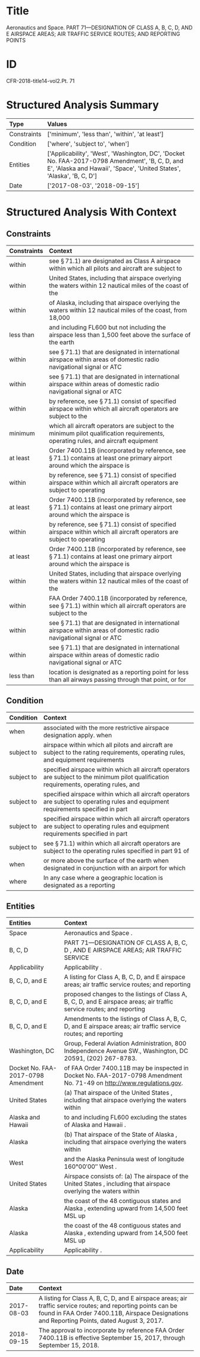 # Title

 Aeronautics and Space. PART 71—DESIGNATION OF CLASS A, B, C, D, AND E AIRSPACE AREAS; AIR TRAFFIC SERVICE ROUTES; AND REPORTING POINTS


# ID

 CFR-2018-title14-vol2.Pt. 71


# Structured Analysis Summary

| Type        | Values                                                                                                                                                                  |
|:------------|:------------------------------------------------------------------------------------------------------------------------------------------------------------------------|
| Constraints | ['minimum', 'less than', 'within', 'at least']                                                                                                                          |
| Condition   | ['where', 'subject to', 'when']                                                                                                                                         |
| Entities    | ['Applicability', 'West', 'Washington, DC', 'Docket No. FAA-2017-0798 Amendment', 'B, C, D, and E', 'Alaska and Hawaii', 'Space', 'United States', 'Alaska', 'B, C, D'] |
| Date        | ['2017-08-03', '2018-09-15']                                                                                                                                            |


# Structured Analysis With Context

 


## Constraints

| Constraints   | Context                                                                                                                              |
|:--------------|:-------------------------------------------------------------------------------------------------------------------------------------|
| within        | see &#167;&#8201;71.1) are designated as Class A airspace within which all pilots and aircraft are subject to                        |
| within        | United States, including that airspace overlying the waters within 12 nautical miles of the coast of the                             |
| within        | of Alaska, including that airspace overlying the waters within 12 nautical miles of the coast, from 18,000                           |
| less than     | and including FL600 but not including the airspace less than 1,500 feet above the surface of the earth                               |
| within        | see &#167;&#8201;71.1) that are designated in international airspace within areas of domestic radio navigational signal or ATC       |
| within        | see &#167;&#8201;71.1) that are designated in international airspace within areas of domestic radio navigational signal or ATC       |
| within        | by reference, see &#167;&#8201;71.1) consist of specified airspace within which all aircraft operators are subject to the            |
| minimum       | which all aircraft operators are subject to the minimum pilot qualification requirements, operating rules, and aircraft equipment    |
| at least      | Order 7400.11B (incorporated by reference, see &#167;&#8201;71.1) contains at least one primary airport around which the airspace is |
| within        | by reference, see &#167;&#8201;71.1) consist of specified airspace within which all aircraft operators are subject to operating      |
| at least      | Order 7400.11B (incorporated by reference, see &#167;&#8201;71.1) contains at least one primary airport around which the airspace is |
| within        | by reference, see &#167;&#8201;71.1) consist of specified airspace within which all aircraft operators are subject to operating      |
| at least      | Order 7400.11B (incorporated by reference, see &#167;&#8201;71.1) contains at least one primary airport around which the airspace is |
| within        | United States, including that airspace overlying the waters within 12 nautical miles of the coast of the                             |
| within        | FAA Order 7400.11B (incorporated by reference, see &#167;&#8201;71.1) within which all aircraft operators are subject to the         |
| within        | see &#167;&#8201;71.1) that are designated in international airspace within areas of domestic radio navigational signal or ATC       |
| within        | see &#167;&#8201;71.1) that are designated in international airspace within areas of domestic radio navigational signal or ATC       |
| less than     | location is designated as a reporting point for less than all airways passing through that point, or for                             |


## Condition

| Condition   | Context                                                                                                                                  |
|:------------|:-----------------------------------------------------------------------------------------------------------------------------------------|
| when        | associated with the more restrictive airspace designation apply. when                                                                    |
| subject to  | airspace within which all pilots and aircraft are subject to the rating requirements, operating rules, and equipment requirements        |
| subject to  | specified airspace within which all aircraft operators are subject to the minimum pilot qualification requirements, operating rules, and |
| subject to  | specified airspace within which all aircraft operators are subject to operating rules and equipment requirements specified in part       |
| subject to  | specified airspace within which all aircraft operators are subject to operating rules and equipment requirements specified in part       |
| subject to  | see &#167;&#8201;71.1) within which all aircraft operators are subject to the operating rules specified in part 91 of                    |
| when        | or more above the surface of the earth when designated in conjunction with an airport for which                                          |
| where       | In any case  where a geographic location is designated as a reporting                                                                    |


## Entities

| Entities                           | Context                                                                                                                |
|:-----------------------------------|:-----------------------------------------------------------------------------------------------------------------------|
| Space                              | Aeronautics and  Space .                                                                                               |
| B, C, D                            | PART 71—DESIGNATION OF CLASS A,  B, C, D , AND E AIRSPACE AREAS; AIR TRAFFIC SERVICE                                   |
| Applicability                      | Applicability .                                                                                                        |
| B, C, D, and E                     | A listing for Class A,  B, C, D, and E airspace areas; air traffic service routes; and reporting                       |
| B, C, D, and E                     | proposed changes to the listings of Class A, B, C, D, and E airspace areas; air traffic service routes; and reporting  |
| B, C, D, and E                     | Amendments to the listings of Class A,  B, C, D, and E airspace areas; air traffic service routes; and reporting       |
| Washington, DC                     | Group, Federal Aviation Administration, 800 Independence Avenue SW., Washington, DC  20591, (202) 267-8783.            |
| Docket No. FAA-2017-0798 Amendment | of FAA Order 7400.11B may be inspected in Docket No. FAA-2017-0798 Amendment  No. 71-49 on http://www.regulations.gov. |
| United States                      | (a) That airspace of the  United States , including that airspace overlying the waters within                          |
| Alaska and Hawaii                  | to and including FL600 excluding the states of Alaska and Hawaii .                                                     |
| Alaska                             | (b) That airspace of the State of  Alaska , including that airspace overlying the waters within                        |
| West                               | and the Alaska Peninsula west of longitude 160&#176;00&#8242;00&#8243; West .                                          |
| United States                      | Airspace consists of: (a) The airspace of the United States , including that airspace overlying the waters within      |
| Alaska                             | the coast of the 48 contiguous states and Alaska , extending upward from 14,500 feet MSL up                            |
| Alaska                             | the coast of the 48 contiguous states and Alaska , extending upward from 14,500 feet MSL up                            |
| Applicability                      | Applicability .                                                                                                        |


## Date

| Date       | Context                                                                                                                                                                                                      |
|:-----------|:-------------------------------------------------------------------------------------------------------------------------------------------------------------------------------------------------------------|
| 2017-08-03 | A listing for Class A, B, C, D, and E airspace areas; air traffic service routes; and reporting points can be found in FAA Order 7400.11B, Airspace Designations and Reporting Points, dated August 3, 2017. |
| 2018-09-15 | The approval to incorporate by reference FAA Order 7400.11B is effective September 15, 2017, through September 15, 2018.                                                                                     |


